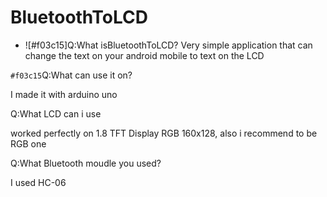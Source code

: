 # BluetoothToLCD
- ![#f03c15]Q:What isBluetoothToLCD? 
Very simple application that can change the text on your android mobile to text on the LCD	

`#f03c15`Q:What can use it on?

I made it with arduino uno

Q:What LCD can i use

worked perfectly on 1.8 TFT Display RGB 160x128, also i recommend to be RGB one

Q:What Bluetooth moudle you used? 	

I used HC-06


